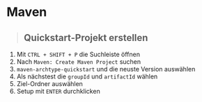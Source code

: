 # Maven

> ## Quickstart-Projekt erstellen

1. Mit `CTRL + SHIFT + P` die Suchleiste öffnen
2. Nach `Maven: Create Maven Project` suchen
3. `maven-archtype-quickstart` und die neuste Version auswählen
4. Als nächstest die `groupId` und `artifactId` wählen
5. Ziel-Ordner auswählen
6. Setup mit `ENTER` durchklicken
